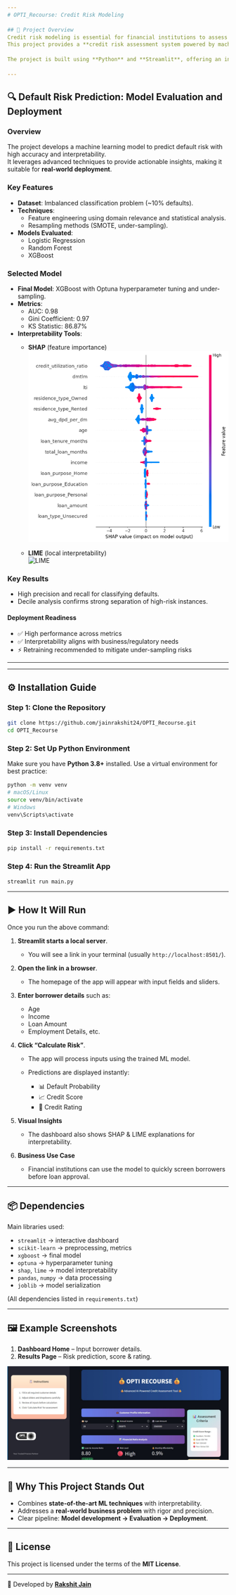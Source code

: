 ```yaml
---
# OPTI_Recourse: Credit Risk Modeling

## 📌 Project Overview
Credit risk modeling is essential for financial institutions to assess the likelihood of a borrower defaulting on a loan.  
This project provides a **credit risk assessment system powered by machine learning**. It evaluates borrowers' default risk, calculates credit scores, and assigns credit ratings.  

The project is built using **Python** and **Streamlit**, offering an interactive and user-friendly dashboard.

---
```


## 🔍 Default Risk Prediction: Model Evaluation and Deployment

### Overview
The project develops a machine learning model to predict default risk with high accuracy and interpretability.  
It leverages advanced techniques to provide actionable insights, making it suitable for **real-world deployment**.

### Key Features
- **Dataset**: Imbalanced classification problem (~10% defaults).
- **Techniques**:
  - Feature engineering using domain relevance and statistical analysis.
  - Resampling methods (SMOTE, under-sampling).
- **Models Evaluated**:
  - Logistic Regression
  - Random Forest
  - XGBoost

### Selected Model
- **Final Model**: XGBoost with Optuna hyperparameter tuning and under-sampling.
- **Metrics**:
  - AUC: 0.98
  - Gini Coefficient: 0.97
  - KS Statistic: 86.87%
- **Interpretability Tools**:
  - **SHAP** (feature importance)  
    ![Feature Importance](images/feature_importance.png)

  - **LIME** (local interpretability)  
    ![LIME](images/lime.png)

### Key Results
- High precision and recall for classifying defaults.
- Decile analysis confirms strong separation of high-risk instances.

#### Deployment Readiness
- ✅ High performance across metrics  
- ✅ Interpretability aligns with business/regulatory needs  
- ⚡ Retraining recommended to mitigate under-sampling risks  

---

---

## ⚙️ Installation Guide

### Step 1: Clone the Repository
```bash
git clone https://github.com/jainrakshit24/OPTI_Recourse.git
cd OPTI_Recourse
````

### Step 2: Set Up Python Environment

Make sure you have **Python 3.8+** installed.
Use a virtual environment for best practice:

```bash
python -m venv venv
# macOS/Linux
source venv/bin/activate
# Windows
venv\Scripts\activate
```

### Step 3: Install Dependencies

```bash
pip install -r requirements.txt
```

### Step 4: Run the Streamlit App

```bash
streamlit run main.py
```

---

## ▶️ How It Will Run

Once you run the above command:

1. **Streamlit starts a local server**.

   * You will see a link in your terminal (usually `http://localhost:8501/`).

2. **Open the link in a browser**.

   * The homepage of the app will appear with input fields and sliders.

3. **Enter borrower details** such as:

   * Age
   * Income
   * Loan Amount
   * Employment Details, etc.

4. **Click “Calculate Risk”**.

   * The app will process inputs using the trained ML model.
   * Predictions are displayed instantly:

     * 📊 Default Probability
     * 📈 Credit Score
     * 🏦 Credit Rating

5. **Visual Insights**

   * The dashboard also shows SHAP & LIME explanations for interpretability.

6. **Business Use Case**

   * Financial institutions can use the model to quickly screen borrowers before loan approval.

---

## 📦 Dependencies

Main libraries used:

* `streamlit` → interactive dashboard
* `scikit-learn` → preprocessing, metrics
* `xgboost` → final model
* `optuna` → hyperparameter tuning
* `shap`, `lime` → model interpretability
* `pandas`, `numpy` → data processing
* `joblib` → model serialization

(All dependencies listed in `requirements.txt`)

---

## 🖼 Example Screenshots

1. **Dashboard Home** – Input borrower details.
2. **Results Page** – Risk prediction, score & rating.

![Dashboard Example](images/dashboard.jpg)

---

## 🌟 Why This Project Stands Out

* Combines **state-of-the-art ML techniques** with interpretability.
* Addresses a **real-world business problem** with rigor and precision.
* Clear pipeline: **Model development → Evaluation → Deployment**.

---

## 📜 License

This project is licensed under the terms of the **MIT License**.

---

👤 Developed by **[Rakshit Jain](https://github.com/jainrakshit24)**

```
